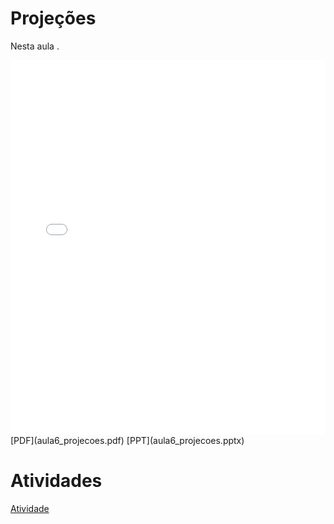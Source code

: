 # Projeções

Nesta aula .

<embed height="600" src="aula6_projecoes.pdf" type="application/pdf" width="100%">
[PDF](aula6_projecoes.pdf)
[PPT](aula6_projecoes.pptx)

# Atividades

[Atividade](atividade.ipynb)